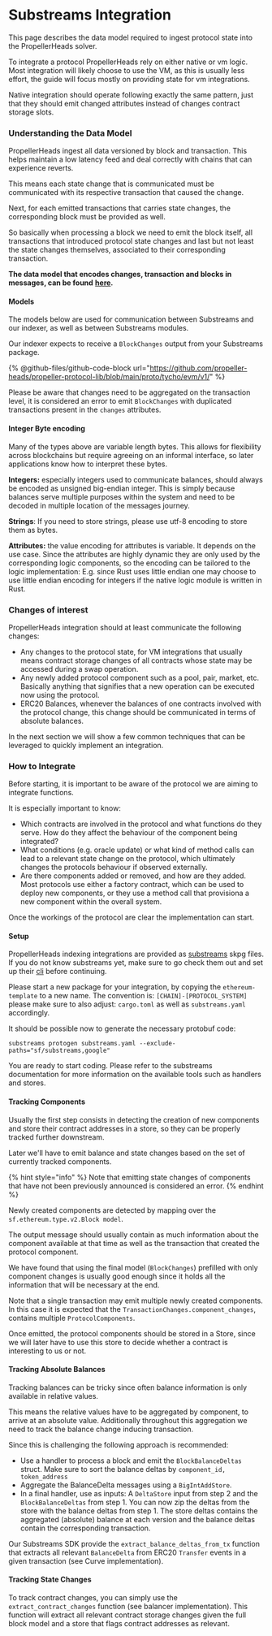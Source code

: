 # Substreams Integration

This page describes the data model required to ingest protocol state into the PropellerHeads solver.&#x20;

To integrate a protocol PropellerHeads rely on either native or vm logic. Most integration will likely choose to use the VM, as this is usually less effort, the guide will focus mostly on providing state for vm integrations.&#x20;

Native integration should operate following exactly the same pattern, just that they should emit changed attributes instead of changes contract storage slots.&#x20;

### Understanding the Data Model

PropellerHeads ingest all data versioned by block and transaction. This helps maintain a low latency feed and deal correctly with chains that can experience reverts.

This means each state change that is communicated must be communicated with its respective transaction that caused the change.

Next, for each emitted transactions that carries state changes, the corresponding block must be provided as well.

So basically when processing a block we need to emit the block itself, all transactions that introduced protocol state changes and last but not least the state changes themselves, associated to their corresponding transaction.

**The data model that encodes changes, transaction and blocks in messages, can be found** [**here**](https://github.com/propeller-heads/propeller-protocol-lib/tree/main/proto/tycho/evm/v1)**.**&#x20;

#### Models

The models below are used for communication between Substreams and our indexer, as well as between Substreams modules.

Our indexer expects to receive a `BlockChanges` output from your Substreams package.

{% @github-files/github-code-block url="https://github.com/propeller-heads/propeller-protocol-lib/blob/main/proto/tycho/evm/v1/" %}

Please be aware that changes need to be aggregated on the transaction level, it is considered an error to emit `BlockChanges` with duplicated transactions present in the `changes` attributes.

#### Integer Byte encoding

Many of the types above are variable length bytes. This allows for flexibility across blockchains but require agreeing on an informal interface, so later applications know how to interpret these bytes.

**Integers:** especially integers used to communicate balances, should always be encoded as unsigned big-endian integer. This is simply because balances serve multiple purposes within the system and need to be decoded in multiple location of the messages journey.

**Strings**: If you need to store strings, please use utf-8 encoding to store them as bytes.

**Attributes:** the value encoding for attributes is variable. It depends on the use case. Since the attributes are highly dynamic they are only used by the corresponding logic components, so the encoding can be tailored to the logic implementation: E.g. since Rust uses little endian one may choose to use little endian encoding for integers if the native logic module is written in Rust.

### Changes of interest

PropellerHeads integration should at least communicate the following changes:

- Any changes to the protocol state, for VM integrations that usually means contract storage changes of all contracts whose state may be accessed during a swap operation.
- Any newly added protocol component such as a pool, pair, market, etc. Basically anything that signifies that a new operation can be executed now using the protocol.
- ERC20 Balances, whenever the balances of one contracts involved with the protocol change, this change should be communicated in terms of absolute balances.

In the next section we will show a few common techniques that can be leveraged to quickly implement an integration.

### How to Integrate

Before starting, it is important to be aware of the protocol we are aiming to integrate functions.

It is especially important to know:

- Which contracts are involved in the protocol and what functions do they serve. How do they affect the behaviour of the component being integrated?
- What conditions (e.g. oracle update) or what kind of method calls can lead to a relevant state change on the protocol, which ultimately changes the protocols behaviour if observed externally.
- Are there components added or removed, and how are they added. Most protocols use either a factory contract, which can be used to deploy new components, or they use a method call that provisiona a new component within the overall system.

Once the workings of the protocol are clear the implementation can start.

#### Setup

PropellerHeads indexing integrations are provided as [substreams](https://substreams.streamingfast.io/) skpg files. If you do not know substreams yet, make sure to go check them out and set up their [cli](https://substreams.streamingfast.io/documentation/consume/installing-the-cli) before continuing.

Please start a new package for your integration, by copying the `ethereum-template` to a new name. The convention is: `[CHAIN]-[PROTOCOL_SYSTEM]` please make sure to also adjust: `cargo.toml` as well as `substreams.yaml` accordingly.

It should be possible now to generate the necessary protobuf code:

```
substreams protogen substreams.yaml --exclude-paths="sf/substreams,google"
```

You are ready to start coding. Please refer to the substreams documentation for more information on the available tools such as handlers and stores.

#### Tracking Components

Usually the first step consists in detecting the creation of new components and store their contract addresses in a store, so they can be properly tracked further downstream.

Later we'll have to emit balance and state changes based on the set of currently tracked components.

{% hint style="info" %}
Note that emitting state changes of components that have not been previously announced is considered an error.
{% endhint %}

Newly created components are detected by mapping over the `sf.ethereum.type.v2.Block model`.&#x20;

The output message should usually contain as much information about the component available at that time as well as the transaction that created the protocol component.

We have found that using the final model (`BlockChanges`) prefilled with only component changes is usually good enough since it holds all the information that will be necessary at the end.&#x20;

Note that a single transaction may emit multiple newly created components. In this case it is expected that the `TransactionChanges.component_changes`, contains multiple `ProtocolComponents`.

Once emitted, the protocol components should be stored in a Store, since we will later have to use this store to decide whether a contract is interesting to us or not.

#### Tracking Absolute Balances

Tracking balances can be tricky since often balance information is only available in relative values.&#x20;

This means the relative values have to be aggregated by component, to arrive at an absolute value. Additionally throughout this aggregation we need to track the balance change inducing transaction.

Since this is challenging the following approach is recommended:

- Use a handler to process a block and emit the `BlockBalanceDeltas` struct. Make sure to sort the balance deltas by `component_id, token_address`
- Aggregate the BalanceDelta messages using a `BigIntAddStore`.
- In a final handler, use as inputs: A `DeltaStore` input from step 2 and the `BlockBalanceDeltas` from step 1. You can now zip the deltas from the store with the balance deltas from step 1. The store deltas contains the aggregated (absolute) balance at each version and the balance deltas contain the corresponding transaction.

Our Substreams SDK provide the `extract_balance_deltas_from_tx` function that extracts all relevant `BalanceDelta` from ERC20 `Transfer` events in a given transaction (see Curve implementation).

#### Tracking State Changes

To track contract changes, you can simply use the `extract_contract_changes` function (see balancer implementation). This function will extract all relevant contract storage changes given the full block model and a store that flags contract addresses as relevant.
